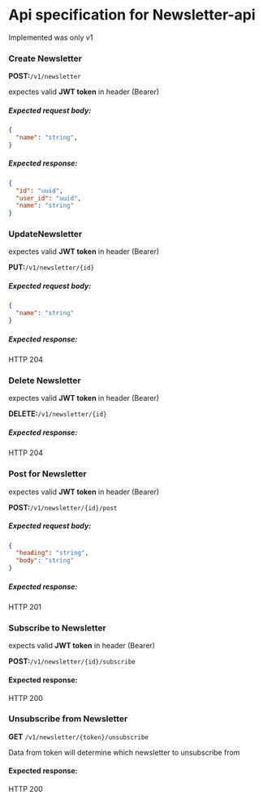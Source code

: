 # Api specification for Newsletter-api
Implemented was only v1



### Create Newsletter
**POST:**`/v1/newsletter`

expectes valid **JWT token** in header (Bearer)

##### Expected request body:
```json
{
  "name": "string",
}
```

##### Expected response:
```json
{
  "id": "uuid",
  "user_id": "uuid",
  "name": "string"
}
```

### UpdateNewsletter
expectes valid **JWT token** in header (Bearer)

**PUT:**`/v1/newsletter/{id}`
##### Expected request body:
```json
{
  "name": "string"
}
```

##### Expected response:
HTTP 204


### Delete Newsletter
expectes valid **JWT token** in header (Bearer)

**DELETE:**`/v1/newsletter/{id}`

##### Expected response:
HTTP 204




### Post for Newsletter
expectes valid **JWT token** in header (Bearer)

**POST:**`/v1/newsletter/{id}/post`

##### Expected request body:
```json
{
  "heading": "string",
  "body": "string"
}
```

##### Expected response:
HTTP 201


### Subscribe to Newsletter
expects valid **JWT token** in header (Bearer)

**POST:**`/v1/newsletter/{id}/subscribe`

#### Expected response:
HTTP 200


### Unsubscribe from Newsletter

**GET** `/v1/newsletter/{token}/unsubscribe`

Data from token will determine which newsletter to unsubscribe from


#### Expected response:
HTTP 200
